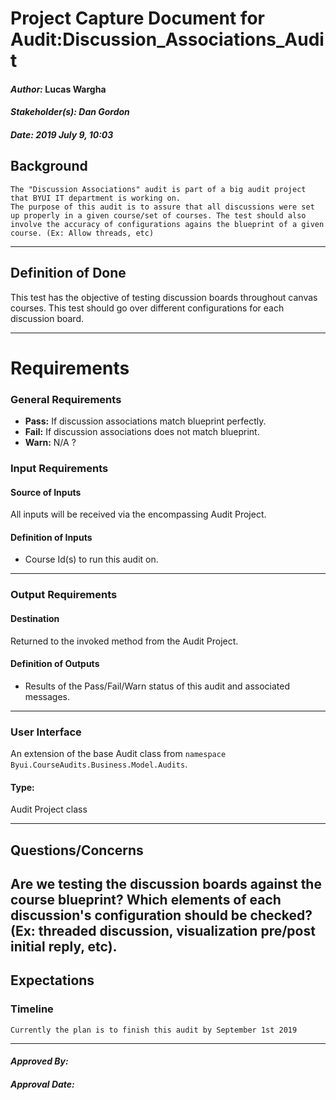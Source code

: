 # Project Capture Document for Audit:Discussion_Associations_Audit 
#### *Author:* Lucas Wargha
#### *Stakeholder(s): Dan Gordon*
#### *Date: 2019 July 9, 10:03*

## Background

    The "Discussion Associations" audit is part of a big audit project that BYUI IT department is working on. 
    The purpose of this audit is to assure that all discussions were set up properly in a given course/set of courses. The test should also involve the accuracy of configurations agains the blueprint of a given course. (Ex: Allow threads, etc) 

-----

## Definition of Done

   This test has the objective of testing discussion boards throughout canvas courses. This test should go over different configurations for each discussion board. 

-----

# Requirements

### General Requirements
- **Pass:** If discussion associations match blueprint perfectly.
- **Fail:** If discussion associations does not match blueprint.
- **Warn:** N/A ?
### Input Requirements
#### Source of Inputs
All inputs will be received via the encompassing Audit Project.

#### Definition of Inputs
<!-- TBD: do not fill out just yet -->
- Course Id(s) to run this audit on.
---

### Output Requirements
#### Destination
Returned to the invoked method from the Audit Project.

#### Definition of Outputs
<!-- TBD: do not fill out just yet -->
- Results of the Pass/Fail/Warn status of this audit and associated messages.
---

### User Interface
An extension of the base Audit class from `namespace Byui.CourseAudits.Business.Model.Audits`.
#### Type:
Audit Project class

-----

## Questions/Concerns

  Are we testing the discussion boards against the course blueprint? Which elements of each discussion's configuration should be checked? (Ex: threaded discussion, visualization pre/post initial reply, etc).
-----

## Expectations
### Timeline
<!-- What is the deadline? 2019 Sep 1? -->
<!-- What priority is this audit? -->

    Currently the plan is to finish this audit by September 1st 2019
-----

#### *Approved By:* 
#### *Approval Date:*
